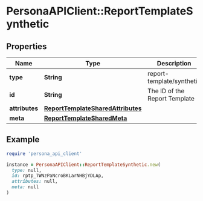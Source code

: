 # PersonaAPIClient::ReportTemplateSynthetic

## Properties

| Name | Type | Description | Notes |
| ---- | ---- | ----------- | ----- |
| **type** | **String** | report-template/synthetic | [optional] |
| **id** | **String** | The ID of the Report Template | [optional] |
| **attributes** | [**ReportTemplateSharedAttributes**](ReportTemplateSharedAttributes.md) |  | [optional] |
| **meta** | [**ReportTemplateSharedMeta**](ReportTemplateSharedMeta.md) |  | [optional] |

## Example

```ruby
require 'persona_api_client'

instance = PersonaAPIClient::ReportTemplateSynthetic.new(
  type: null,
  id: rptp_7WNzPaNcroBKLarNHBjYDLAp,
  attributes: null,
  meta: null
)
```

